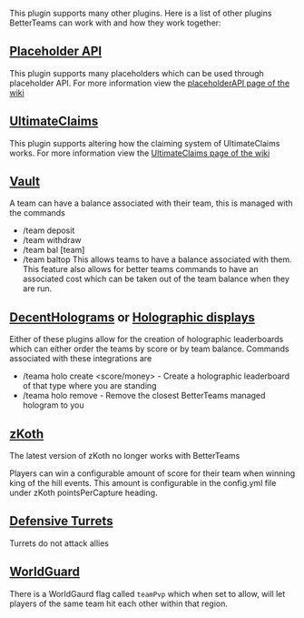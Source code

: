 This plugin supports many other plugins. Here is a list of other plugins BetterTeams can work with and how they work together: 

## [Placeholder API](https://www.spigotmc.org/resources/placeholderapi.6245/)
This plugin supports many placeholders which can be used through placeholder API. For more information view the [placeholderAPI page of the wiki](https://github.com/booksaw/BetterTeams/wiki/PlaceholderAPI)

## [UltimateClaims](https://songoda.com/marketplace/product/ultimateclaims-the-ultimate-claiming-plugin.65)
This plugin supports altering how the claiming system of UltimateClaims works. For more information view the [UltimateClaims page of the wiki](https://github.com/booksaw/BetterTeams/wiki/UltimateClaims)

## [Vault](https://www.spigotmc.org/resources/vault.34315/)
A team can have a balance associated with their team, this is managed with the commands 
* /team deposit <amount>
* /team withdraw <amount>
* /team bal [team]
* /team baltop 
This allows teams to have a balance associated with them. This feature also allows for better teams commands to have an associated cost which can be taken out of the team balance when they are run. 

## [DecentHolograms](https://www.spigotmc.org/resources/96927/) or [Holographic displays](https://dev.bukkit.org/projects/holographic-displays)
Either of these plugins allow for the creation of holographic leaderboards which can either order the teams by score or by team balance. Commands associated with these integrations are
* /teama holo create <score/money> - Create a holographic leaderboard of that type where you are standing
* /teama holo remove - Remove the closest BetterTeams managed hologram to you

## [zKoth](https://www.spigotmc.org/resources/zkoth-king-of-the-hill.76749/)
The latest version of zKoth no longer works with BetterTeams

Players can win a configurable amount of score for their team when winning king of the hill events. This amount is configurable in the config.yml file under zKoth pointsPerCapture heading.

## [Defensive Turrets](https://www.spigotmc.org/resources/defensiveturrets-defend-yourself-using-turrets-1-8-1-16.67188/)
Turrets do not attack allies

## [WorldGuard](https://dev.bukkit.org/projects/worldguard)
There is a WorldGaurd flag called `teamPvp` which when set to allow, will let players of the same team hit each other within that region.